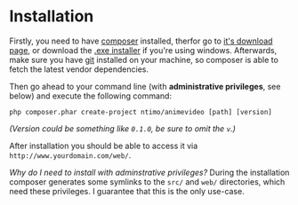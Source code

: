 Installation
==========

Firstly, you need to have [composer][1] installed, therfor go to [it's download page][2], or download the [.exe installer][3] if you're using windows. Afterwards, make sure you have [git][4] installed on your machine, so composer is able to fetch the latest vendor dependencies.

Then go ahead to your command line (with **administrative privileges**, see below) and execute the following command:
```
php composer.phar create-project ntimo/animevideo [path] [version]
```
*(Version could be something like `0.1.0`, be sure to omit the `v`.)*

After installation you should be able to access it via `http://www.yourdomain.com/web/`.

*Why  do I need to install with adminstrative privileges?* During the installation composer generates some symlinks to the `src/` and `web/` directories, which need these privileges. I guarantee that this is the only use-case. 

[1]: https://getcomposer.org
[2]: https://getcomposer.org/download/
[3]: https://getcomposer.org/Composer-Setup.exe

[4]: http://git-scm.com/
